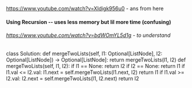 https://www.youtube.com/watch?v=XIdigk956u0 - ans from here
​
#### Using Recursion  -- uses less memory but lil more time (confusing)
###### https://www.youtube.com/watch?v=bdWOmYL5d1g - to understand
class Solution:
def mergeTwoLists(self, l1: Optional[ListNode], l2: Optional[ListNode]) -> Optional[ListNode]:
return mergeTwoLists(l1, l2)
def mergeTwoLists(self, l1, l2):
if l1 == None: return l2
if l2 == None: return l1
if l1.val <= l2.val:
l1.next = self.mergeTwoLists(l1.next, l2)
return l1
if l1.val >= l2.val:
l2.next = self.mergeTwoLists(l1, l2.next)
return l2